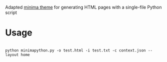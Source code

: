 Adapted [minima theme](https://github.com/jekyll/minima) for generating HTML pages with a single-file Python script

# Usage
```shell

python minimapython.py -o test.html -i test.txt -c context.json --layout home

```
